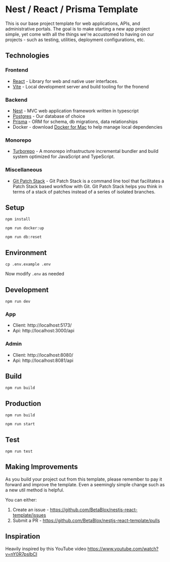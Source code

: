 # Nest / React / Prisma Template

This is our base project template for web applications, APIs, and administrative portals. The goal is to make starting a new app project simple, yet come with all the things we're accustomed to having on our projects - such as testing, utilities, deployment configurations, etc.

## Technologies

### Frontend

- [React](https://react.dev/) - Library for web and native user interfaces.
- [Vite](https://vitejs.dev/) - Local development server and build tooling for the fronend

### Backend

- [Nest](https://github.com/nestjs/nest) - MVC web application framework written in typescript
- [Postgres](https://www.postgresql.org/) - Our database of choice
- [Prisma](https://www.prisma.io/) - ORM for schema, db migrations, data relationships
- Docker - download [Docker for Mac](https://docs.docker.com/desktop/install/mac-install/) to help manage local dependencies

### Monorepo

- [Turborepo](https://turbo.build/) - A monorepo infrastructure incremental bundler and build system optimized for JavaScript and TypeScript.

### Miscellaneous

- [Git Patch Stack](https://git-ps.sh/) - Git Patch Stack is a command line tool that facilitates a Patch Stack based workflow with Git. Git Patch Stack helps you think in terms of a stack of patches instead of a series of isolated branches.

## Setup

`npm install`

`npm run docker:up`

`npm run db:reset`

## Environment

`cp .env.example .env`

Now modify `.env` as needed

## Development

`npm run dev`

### App

- Client: http://localhost:5173/
- Api: http://localhost:3000/api

### Admin

- Client: http://localhost:8080/
- Api: http://localhost:8081/api

## Build

`npm run build`

## Production

`npm run build`

`npm run start`

## Test

`npm run test`

## Making Improvements

As you build your project out from this template, please remember to pay it forward and improve the template. Even a seemingly simple change such as a new util method is helpful.

You can either:

1. Create an issue - https://github.com/BetaBlox/nestjs-react-template/issues
2. Submit a PR - https://github.com/BetaBlox/nestjs-react-template/pulls

## Inspiration

Heavily inspired by this YouTube video https://www.youtube.com/watch?v=nY0R7pslbCI
